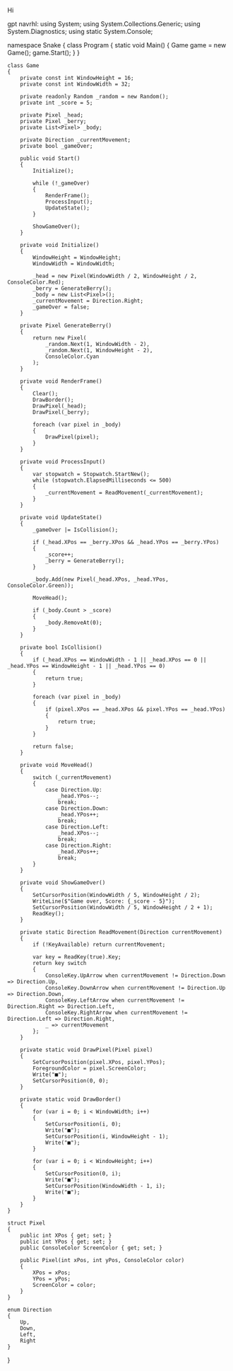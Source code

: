 Hi

gpt navrhl:
using System;
using System.Collections.Generic;
using System.Diagnostics;
using static System.Console;

namespace Snake
{
    class Program
    {
        static void Main()
        {
            Game game = new Game();
            game.Start();
        }
    }

    class Game
    {
        private const int WindowHeight = 16;
        private const int WindowWidth = 32;

        private readonly Random _random = new Random();
        private int _score = 5;

        private Pixel _head;
        private Pixel _berry;
        private List<Pixel> _body;

        private Direction _currentMovement;
        private bool _gameOver;

        public void Start()
        {
            Initialize();

            while (!_gameOver)
            {
                RenderFrame();
                ProcessInput();
                UpdateState();
            }

            ShowGameOver();
        }

        private void Initialize()
        {
            WindowHeight = WindowHeight;
            WindowWidth = WindowWidth;

            _head = new Pixel(WindowWidth / 2, WindowHeight / 2, ConsoleColor.Red);
            _berry = GenerateBerry();
            _body = new List<Pixel>();
            _currentMovement = Direction.Right;
            _gameOver = false;
        }

        private Pixel GenerateBerry()
        {
            return new Pixel(
                _random.Next(1, WindowWidth - 2),
                _random.Next(1, WindowHeight - 2),
                ConsoleColor.Cyan
            );
        }

        private void RenderFrame()
        {
            Clear();
            DrawBorder();
            DrawPixel(_head);
            DrawPixel(_berry);

            foreach (var pixel in _body)
            {
                DrawPixel(pixel);
            }
        }

        private void ProcessInput()
        {
            var stopwatch = Stopwatch.StartNew();
            while (stopwatch.ElapsedMilliseconds <= 500)
            {
                _currentMovement = ReadMovement(_currentMovement);
            }
        }

        private void UpdateState()
        {
            _gameOver |= IsCollision();

            if (_head.XPos == _berry.XPos && _head.YPos == _berry.YPos)
            {
                _score++;
                _berry = GenerateBerry();
            }

            _body.Add(new Pixel(_head.XPos, _head.YPos, ConsoleColor.Green));

            MoveHead();

            if (_body.Count > _score)
            {
                _body.RemoveAt(0);
            }
        }

        private bool IsCollision()
        {
            if (_head.XPos == WindowWidth - 1 || _head.XPos == 0 || _head.YPos == WindowHeight - 1 || _head.YPos == 0)
            {
                return true;
            }

            foreach (var pixel in _body)
            {
                if (pixel.XPos == _head.XPos && pixel.YPos == _head.YPos)
                {
                    return true;
                }
            }

            return false;
        }

        private void MoveHead()
        {
            switch (_currentMovement)
            {
                case Direction.Up:
                    _head.YPos--;
                    break;
                case Direction.Down:
                    _head.YPos++;
                    break;
                case Direction.Left:
                    _head.XPos--;
                    break;
                case Direction.Right:
                    _head.XPos++;
                    break;
            }
        }

        private void ShowGameOver()
        {
            SetCursorPosition(WindowWidth / 5, WindowHeight / 2);
            WriteLine($"Game over, Score: {_score - 5}");
            SetCursorPosition(WindowWidth / 5, WindowHeight / 2 + 1);
            ReadKey();
        }

        private static Direction ReadMovement(Direction currentMovement)
        {
            if (!KeyAvailable) return currentMovement;

            var key = ReadKey(true).Key;
            return key switch
            {
                ConsoleKey.UpArrow when currentMovement != Direction.Down => Direction.Up,
                ConsoleKey.DownArrow when currentMovement != Direction.Up => Direction.Down,
                ConsoleKey.LeftArrow when currentMovement != Direction.Right => Direction.Left,
                ConsoleKey.RightArrow when currentMovement != Direction.Left => Direction.Right,
                _ => currentMovement
            };
        }

        private static void DrawPixel(Pixel pixel)
        {
            SetCursorPosition(pixel.XPos, pixel.YPos);
            ForegroundColor = pixel.ScreenColor;
            Write("■");
            SetCursorPosition(0, 0);
        }

        private static void DrawBorder()
        {
            for (var i = 0; i < WindowWidth; i++)
            {
                SetCursorPosition(i, 0);
                Write("■");
                SetCursorPosition(i, WindowHeight - 1);
                Write("■");
            }

            for (var i = 0; i < WindowHeight; i++)
            {
                SetCursorPosition(0, i);
                Write("■");
                SetCursorPosition(WindowWidth - 1, i);
                Write("■");
            }
        }
    }

    struct Pixel
    {
        public int XPos { get; set; }
        public int YPos { get; set; }
        public ConsoleColor ScreenColor { get; set; }

        public Pixel(int xPos, int yPos, ConsoleColor color)
        {
            XPos = xPos;
            YPos = yPos;
            ScreenColor = color;
        }
    }

    enum Direction
    {
        Up,
        Down,
        Left,
        Right
    }
}
